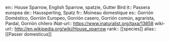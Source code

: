 en:: House Sparrow, English Sparrow, spatzie, Gutter Bird
it:: Passera europea
de:: Haussperling, Spatz
fr:: Moineau domestique
es:: Gorrión Doméstico, Gorrión Europeo, Gorrión casero, Gorrión común, agrarista, Pardal, Gorrión chilero
iNat-url:: https://www.inaturalist.org/taxa/13858
wiki-url:: http://en.wikipedia.org/wiki/House_sparrow
rank:: [[species]]
alias:: [[Passer domesticus]]